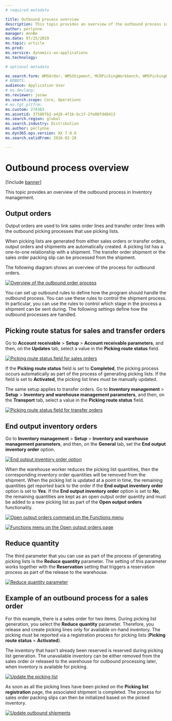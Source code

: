 ```yaml
---
# required metadata

title: Outbound process overview
description: This topic provides an overview of the outbound process in Inventory management. 
author: perlynne
manager: AnnBe
ms.date: 07/25/2019
ms.topic: article
ms.prod:
ms.service: dynamics-ax-applications
ms.technology:

# optional metadata

ms.search.form: WMSOrder, WMSShipment, MCRPickingWorkbench, WMSPickingRegistration, CustomFilterGroup
# ROBOTS:
audience: Application User
# ms.devlang:
ms.reviewer: josaw
ms.search.scope: Core, Operations
# ms.tgt_pltfrm:
ms.custom: 274363
ms.assetid: 375807b2-a426-4f1b-bc1f-2fe00fd48413
ms.search.region: global
ms.search.industry: Distribution
ms.author: perlynne
ms.dyn365.ops.version: AX 7.0.0
ms.search.validFrom: 2016-02-28

---
```


# Outbound process overview

[!include [banner](../includes/banner.md)]

This topic provides an overview of the outbound process in Inventory management.

## Output orders

Output orders are used to link sales order lines and transfer order lines with the outbound picking processes that use picking lists.

When picking lists are generated from either sales orders or transfer orders, output orders and shipments are automatically created. A picking list has a one-to-one relationship with a shipment. The transfer order shipment or the sales order packing slip can be processed from the shipment. 

The following diagram shows an overview of the process for outbound orders. 

[![Overview of the outbound order process](./media/outbound-order.png)](./media/outbound-order.png)

You can set up outbound rules to define how the program should handle the outbound process. You can use these rules to control the shipment process. In particular, you can use the rules to control which stage in the process a shipment can be sent during. The following settings define how the outbound processes are handled.

## Picking route status for sales and transfer orders 

Go to **Account receivable** \> **Setup** \> **Account receivable parameters**, and then, on the **Updates** tab, select a value in the **Picking route status** field.

[![Picking route status field for sales orders](./media/picking-route-status-sales-order.png)](./media/picking-route-status-sales-order.png)

If the **Picking route status** field is set to **Completed**, the picking process occurs automatically as part of the process of generating picking lists. If the field is set to **Activated**, the picking list lines must be manually updated.

The same setup applies to transfer orders. Go to **Inventory management** \> **Setup** \> **Inventory and warehouse management parameters**, and then, on the **Transport** tab, select a value in the **Picking route status** field.

[![Picking route status field for transfer orders](./media/picking-route-status-transfer-order.png)](./media/picking-route-status-transfer-order.png)

## End output inventory orders

Go to **Inventory management** \> **Setup** \> **Inventory and warehouse management parameters**, and then, on the **General** tab, set the **End output inventory order** option.

[![End output inventory order option](./media//end-output-inventory-order.png)](./media//end-output-inventory-order.png)

When the warehouse worker reduces the picking list quantities, then the corresponding inventory order quantities will be removed from the shipment. When the picking list is updated at a point in time, the remaining quantities get reported back to the order if the **End output inventory order** option is set to **Yes**. If the **End output inventory order** option is set to **No**, the remaining quantities are kept as an open output order quantity and must be added to a new picking list as part of the **Open output orders** functionality. 

[![Open output orders command on the Functions menu](./media/open-output-order.png)](./media/open-output-order.png)

[![Functions menu on the Open output orders page](./media/open-output-order-function.png)](./media/open-output-order-function.png)

## Reduce quantity

The third parameter that you can use as part of the process of generating picking lists is the **Reduce quantity** parameter. The setting of this parameter works together with the **Reservation** setting that triggers a reservation process as part of the release to the warehouse.

[![Reduce quantity parameter](./media/reduce-quantity.png)](./media/reduce-quantity.png)

## Example of an outbound process for a sales order

For this example, there is a sales order for two items. During picking list generation, you select the **Reduce quantity** parameter. Therefore, you release and create picking lines only for available on-hand inventory. The picking must be reported via a registration process for picking lists (**Picking route status** = **Activated**).

The inventory that hasn't already been reserved is reserved during picking list generation. The unavailable inventory can be either removed from the sales order or released to the warehouse for outbound processing later, when inventory is available for picking.

[![Update the picking list](./media/update-picking-list.png)](./media/update-picking-list.png)

As soon as all the picking lines have been picked on the **Picking list registration** page, the associated shipment is completed. The process for sales order packing slips can then be initialized based on the picked inventory.

[![Update outbound shipments](./media/outbound-shipments.png)](./media/outbound-shipments.png)

